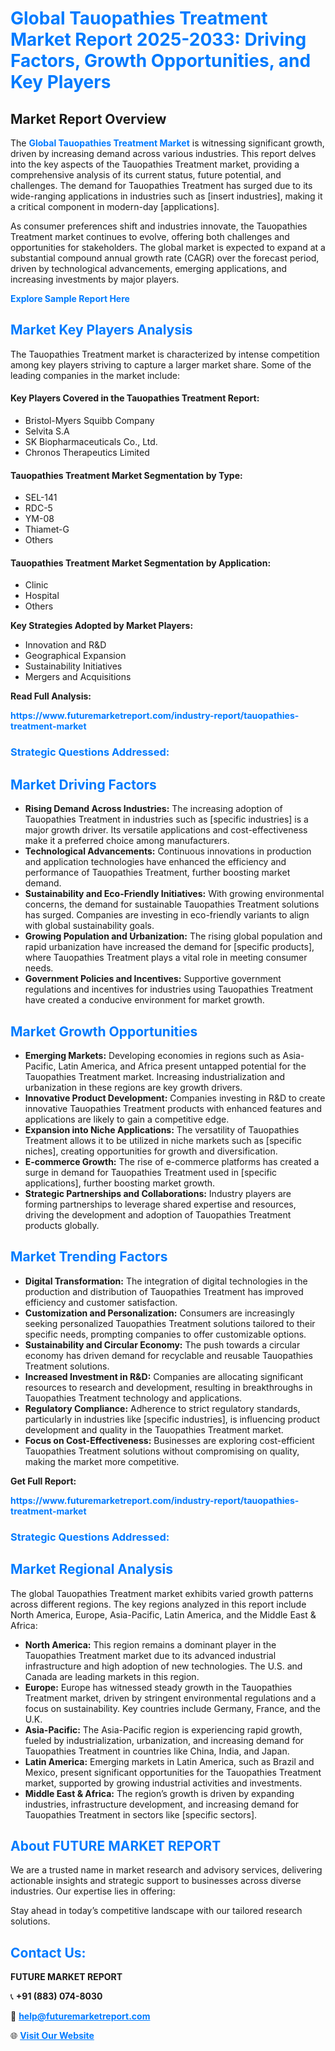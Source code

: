 <h1 style="color: #007BFF;">Global Tauopathies Treatment Market Report 2025-2033: Driving Factors, Growth Opportunities, and Key Players</h1>

<section id="overview">
<h2>Market Report Overview</h2>
<p>The <a href="https://www.futuremarketreport.com/industry-report/tauopathies-treatment-market" style="color: #007BFF; text-decoration: none;"><strong>Global Tauopathies Treatment Market</strong></a> is witnessing significant growth, driven by increasing demand across various industries. This report delves into the key aspects of the Tauopathies Treatment market, providing a comprehensive analysis of its current status, future potential, and challenges. The demand for Tauopathies Treatment has surged due to its wide-ranging applications in industries such as [insert industries], making it a critical component in modern-day [applications].</p>
<p>As consumer preferences shift and industries innovate, the Tauopathies Treatment market continues to evolve, offering both challenges and opportunities for stakeholders. The global market is expected to expand at a substantial compound annual growth rate (CAGR) over the forecast period, driven by technological advancements, emerging applications, and increasing investments by major players.</p>
</section>

<section id="overview">
<p><a href="https://www.futuremarketreport.com/request-sample/reportId=85059" style="color: #007BFF; text-decoration: none;"><strong>Explore Sample Report Here</strong></a></p>
</section>

<section id="key-players">
<h2 style="color: #007BFF;">Market Key Players Analysis</h2>
<p>The Tauopathies Treatment market is characterized by intense competition among key players striving to capture a larger market share. Some of the leading companies in the market include:</p>
<h4>Key Players Covered in the Tauopathies Treatment Report:</h4>
<ul><li>Bristol-Myers Squibb Company</li><li>Selvita S.A</li><li>SK Biopharmaceuticals Co., Ltd.</li><li>Chronos Therapeutics Limited</li></ul>
<h4>Tauopathies Treatment Market Segmentation by Type:</h4>
<ul><li>SEL-141</li><li>RDC-5</li><li>YM-08</li><li>Thiamet-G</li><li>Others</li></ul>

<h4>Tauopathies Treatment Market Segmentation by Application:</h4>
<ul><li>Clinic</li><li>Hospital</li><li>Others</li></ul>
<p><strong>Key Strategies Adopted by Market Players:</strong></p>
<ul>
<li>Innovation and R&D</li>
<li>Geographical Expansion</li>
<li>Sustainability Initiatives</li>
<li>Mergers and Acquisitions</li>
</ul>
</section>

<section>
<p><strong>Read Full Analysis: </strong></p><a href="https://www.futuremarketreport.com/industry-report/tauopathies-treatment-market" style="color: #007BFF; text-decoration: none;"><strong>https://www.futuremarketreport.com/industry-report/tauopathies-treatment-market</strong></a>
<h3 style="color: #007BFF;">Strategic Questions Addressed:</h3>
</section>

<section id="driving-factors">
<h2 style="color: #007BFF;">Market Driving Factors</h2>
<ul>
<li><strong>Rising Demand Across Industries:</strong> The increasing adoption of Tauopathies Treatment in industries such as [specific industries] is a major growth driver. Its versatile applications and cost-effectiveness make it a preferred choice among manufacturers.</li>
<li><strong>Technological Advancements:</strong> Continuous innovations in production and application technologies have enhanced the efficiency and performance of Tauopathies Treatment, further boosting market demand.</li>
<li><strong>Sustainability and Eco-Friendly Initiatives:</strong> With growing environmental concerns, the demand for sustainable Tauopathies Treatment solutions has surged. Companies are investing in eco-friendly variants to align with global sustainability goals.</li>
<li><strong>Growing Population and Urbanization:</strong> The rising global population and rapid urbanization have increased the demand for [specific products], where Tauopathies Treatment plays a vital role in meeting consumer needs.</li>
<li><strong>Government Policies and Incentives:</strong> Supportive government regulations and incentives for industries using Tauopathies Treatment have created a conducive environment for market growth.</li>
</ul>
</section>

<section id="growth-opportunities">
<h2 style="color: #007BFF;">Market Growth Opportunities</h2>
<ul>
<li><strong>Emerging Markets:</strong> Developing economies in regions such as Asia-Pacific, Latin America, and Africa present untapped potential for the Tauopathies Treatment market. Increasing industrialization and urbanization in these regions are key growth drivers.</li>
<li><strong>Innovative Product Development:</strong> Companies investing in R&D to create innovative Tauopathies Treatment products with enhanced features and applications are likely to gain a competitive edge.</li>
<li><strong>Expansion into Niche Applications:</strong> The versatility of Tauopathies Treatment allows it to be utilized in niche markets such as [specific niches], creating opportunities for growth and diversification.</li>
<li><strong>E-commerce Growth:</strong> The rise of e-commerce platforms has created a surge in demand for Tauopathies Treatment used in [specific applications], further boosting market growth.</li>
<li><strong>Strategic Partnerships and Collaborations:</strong> Industry players are forming partnerships to leverage shared expertise and resources, driving the development and adoption of Tauopathies Treatment products globally.</li>
</ul>
</section>

<section id="trending-factors">
<h2 style="color: #007BFF;">Market Trending Factors</h2>
<ul>
<li><strong>Digital Transformation:</strong> The integration of digital technologies in the production and distribution of Tauopathies Treatment has improved efficiency and customer satisfaction.</li>
<li><strong>Customization and Personalization:</strong> Consumers are increasingly seeking personalized Tauopathies Treatment solutions tailored to their specific needs, prompting companies to offer customizable options.</li>
<li><strong>Sustainability and Circular Economy:</strong> The push towards a circular economy has driven demand for recyclable and reusable Tauopathies Treatment solutions.</li>
<li><strong>Increased Investment in R&D:</strong> Companies are allocating significant resources to research and development, resulting in breakthroughs in Tauopathies Treatment technology and applications.</li>
<li><strong>Regulatory Compliance:</strong> Adherence to strict regulatory standards, particularly in industries like [specific industries], is influencing product development and quality in the Tauopathies Treatment market.</li>
<li><strong>Focus on Cost-Effectiveness:</strong> Businesses are exploring cost-efficient Tauopathies Treatment solutions without compromising on quality, making the market more competitive.</li>
</ul>
</section>

<section>
<p><strong>Get Full Report: </strong></p><a href="https://www.futuremarketreport.com/industry-report/tauopathies-treatment-market" style="color: #007BFF; text-decoration: none;"><strong>https://www.futuremarketreport.com/industry-report/tauopathies-treatment-market</strong></a>
<h3 style="color: #007BFF;">Strategic Questions Addressed:</h3>
</section>


<section id="regional-analysis">
<h2 style="color: #007BFF;">Market Regional Analysis</h2>
<p>The global Tauopathies Treatment market exhibits varied growth patterns across different regions. The key regions analyzed in this report include North America, Europe, Asia-Pacific, Latin America, and the Middle East & Africa:</p>
<ul>
<li><strong>North America:</strong> This region remains a dominant player in the Tauopathies Treatment market due to its advanced industrial infrastructure and high adoption of new technologies. The U.S. and Canada are leading markets in this region.</li>
<li><strong>Europe:</strong> Europe has witnessed steady growth in the Tauopathies Treatment market, driven by stringent environmental regulations and a focus on sustainability. Key countries include Germany, France, and the U.K.</li>
<li><strong>Asia-Pacific:</strong> The Asia-Pacific region is experiencing rapid growth, fueled by industrialization, urbanization, and increasing demand for Tauopathies Treatment in countries like China, India, and Japan.</li>
<li><strong>Latin America:</strong> Emerging markets in Latin America, such as Brazil and Mexico, present significant opportunities for the Tauopathies Treatment market, supported by growing industrial activities and investments.</li>
<li><strong>Middle East & Africa:</strong> The region’s growth is driven by expanding industries, infrastructure development, and increasing demand for Tauopathies Treatment in sectors like [specific sectors].</li>
</ul>
</section>

<footer>
<h2 style="color: #007BFF;">About FUTURE MARKET REPORT</h2>
<p>We are a trusted name in market research and advisory services, delivering actionable insights and strategic support to businesses across diverse industries. Our expertise lies in offering:</p>

<p>Stay ahead in today’s competitive landscape with our tailored research solutions.</p>

<h2 style="color: #007BFF;">Contact Us:</h2>
<p><strong>FUTURE MARKET REPORT</strong></p>
<p>📞 <strong>+91 (883) 074-8030</strong></p>
<p>📧 <strong><a href="mailto:help@futuremarketreport.com" style="color: #007BFF;">help@futuremarketreport.com</a></strong></p>
<p>🌐 <strong><a href="https://www.futuremarketreport.com/" style="color: #007BFF;">Visit Our Website</a></strong></p>
</footer>